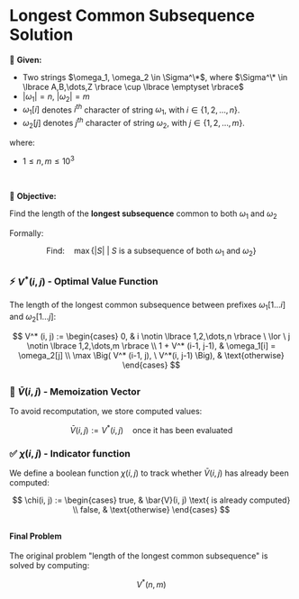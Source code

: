 # Longest Common Subsequence Solution

📝 **Given:**
- Two strings $\omega_1, \omega_2 \in \Sigma^\*$, where $\Sigma^\* \in \lbrace A,B,\dots,Z \rbrace \cup \lbrace \emptyset \rbrace$
- $|\omega_1| = n, \ |\omega_2| = m$
- $\omega_1[i]$ denotes $i^{th}$ character of string $\omega_1$, with $i \in \lbrace 1,2,\dots,n \rbrace$.
- $\omega_2[j]$ denotes $j^{th}$ character of string $\omega_2$, with $j \in \lbrace 1,2,\dots,m \rbrace$.

where:
  -  $1 \leq n,m \leq 10^3$

<br>

🎯 **Objective:**

Find the length of the **longest subsequence** common to both $\omega_1$ and $\omega_2$

Formally:

$$
\text{Find:} \quad \max \Big\lbrace |S| \ | \ S \text{ is a subsequence of both } \omega_1 \text{ and } \omega_2 \Big\rbrace
$$

##

### ⚡ $V^* (i, j)$ - Optimal Value Function
The length of the longest common subsequence between prefixes $\omega_1[1 \dots i]$ and $\omega_2[1 \dots j]$:

$$
  V^* (i, j) :=
  \begin{cases}
  0, & i \notin \lbrace 1,2,\dots,n \rbrace \ \lor \ j \notin \lbrace 1,2,\dots,m \rbrace \\
  1 + V^* (i-1, j-1), & \omega_1[i] = \omega_2[j] \\
  \max \Big( V^* (i-1, j), \ V^*(i, j-1) \Big), & \text{otherwise}
  \end{cases}
$$

##

### 💾 $\bar{V}(i, j)$ - Memoization Vector 
To avoid recomputation, we store computed values:

$$
  \bar{V}(i, j) := V^* (i, j) \quad \text{once it has been evaluated}
$$

### ✅ $\chi(i, j)$ - Indicator function
We define a boolean function $\chi(i, j)$ to track whether $\bar{V}(i, j)$ has already been computed:

$$
  \chi(i, j) := 
  \begin{cases}
  true,  & \bar{V}(i, j) \text{ is already computed} \\
  false, & \text{otherwise}
  \end{cases}
$$

##

#### Final Problem

The original problem "length of the longest common subsequence" is solved by computing:

$$ 
  V^* (n, m)
$$
